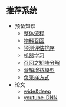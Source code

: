 ## 推荐系统
   - 预备知识
        - [整体流程](/paper/pipeline1.md)
        - [物料召回](/paper/pipeline2.md)
        - [预测评估排序](/paper/pipeline3.md)
        - [机器学习](/paper/pipeline4.md)
        - [召回之矩阵分解](/paper/pipeline5.md)
        - [营销增益模型](/paper/upliftmodel.md)
        - [负采样方式](/paper/neg)
   - 论文
        - [wide&deep](/paper/wide&deep.md)
        - [youtube-DNN](/paper/youtube-DNN.md)